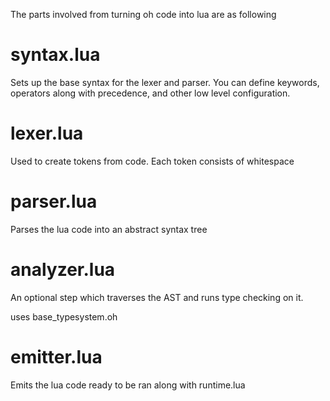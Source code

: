 The parts involved from turning oh code into lua are as following

# syntax.lua
Sets up the base syntax for the lexer and parser. You can define keywords, operators along with precedence, and other low level configuration.

# lexer.lua
Used to create tokens from code. Each token consists of whitespace

# parser.lua 
Parses the lua code into an abstract syntax tree

# analyzer.lua
An optional step which traverses the AST and runs type checking on it.

uses base_typesystem.oh

# emitter.lua
Emits the lua code ready to be ran along with runtime.lua